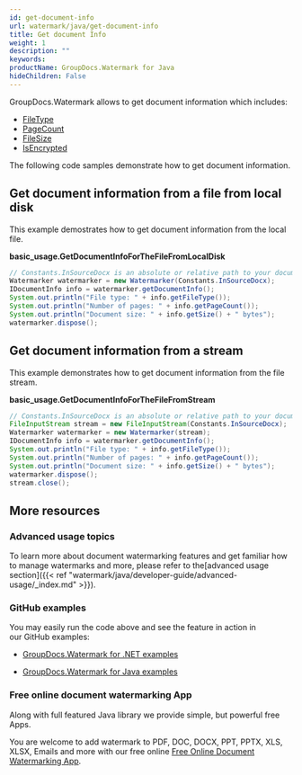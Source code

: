 ```yaml
---
id: get-document-info
url: watermark/java/get-document-info
title: Get document Info
weight: 1
description: ""
keywords: 
productName: GroupDocs.Watermark for Java
hideChildren: False
---
```

GroupDocs.Watermark allows to get document information which includes:

*   [FileType](https://apireference.groupdocs.com/watermark/java/com.groupdocs.watermark.common/IDocumentInfo#getFileType())
*   [PageCount](https://apireference.groupdocs.com/watermark/java/com.groupdocs.watermark.common/IDocumentInfo#getPageCount())
*   [FileSize](https://apireference.groupdocs.com/watermark/java/com.groupdocs.watermark.common/IDocumentInfo#getSize())
*   [IsEncrypted](https://apireference.groupdocs.com/watermark/java/com.groupdocs.watermark.common/IDocumentInfo#isEncrypted())

The following code samples demonstrate how to get document information.

## Get document information from a file from local disk

This example demostrates how to get document information from the local file.

**basic\_usage.GetDocumentInfoForTheFileFromLocalDisk**

```java
// Constants.InSourceDocx is an absolute or relative path to your document. Ex.: "C:\\Docs\\source.docx"
Watermarker watermarker = new Watermarker(Constants.InSourceDocx);                                      
IDocumentInfo info = watermarker.getDocumentInfo();                                                 
System.out.println("File type: " + info.getFileType());                                             
System.out.println("Number of pages: " + info.getPageCount());                                      
System.out.println("Document size: " + info.getSize() + " bytes");
watermarker.dispose();
```

## Get document information from a stream

This example demonstrates how to get document information from the file stream.

**basic\_usage.GetDocumentInfoForTheFileFromStream**

```java
// Constants.InSourceDocx is an absolute or relative path to your document. Ex: "C:\\Docs\\source.docx"
FileInputStream stream = new FileInputStream(Constants.InSourceDocx);                                  
Watermarker watermarker = new Watermarker(stream);                                                     
IDocumentInfo info = watermarker.getDocumentInfo();                                                    
System.out.println("File type: " + info.getFileType());                                                
System.out.println("Number of pages: " + info.getPageCount());                                         
System.out.println("Document size: " + info.getSize() + " bytes");
watermarker.dispose();
stream.close();
```

## More resources

### Advanced usage topics

To learn more about document watermarking features and get familiar how to manage watermarks and more, please refer to the[advanced usage section]({{< ref "watermark/java/developer-guide/advanced-usage/_index.md" >}}).

### GitHub examples

You may easily run the code above and see the feature in action in our GitHub examples:

*   [GroupDocs.Watermark for .NET examples](https://github.com/groupdocs-watermark/GroupDocs.Watermark-for-.NET)
    
*   [GroupDocs.Watermark for Java examples](https://github.com/groupdocs-watermark/GroupDocs.Watermark-for-Java)
    

### Free online document watermarking App

Along with full featured Java library we provide simple, but powerful free Apps.

You are welcome to add watermark to PDF, DOC, DOCX, PPT, PPTX, XLS, XLSX, Emails and more with our free online [Free Online Document Watermarking App](https://products.groupdocs.app/watermark).
